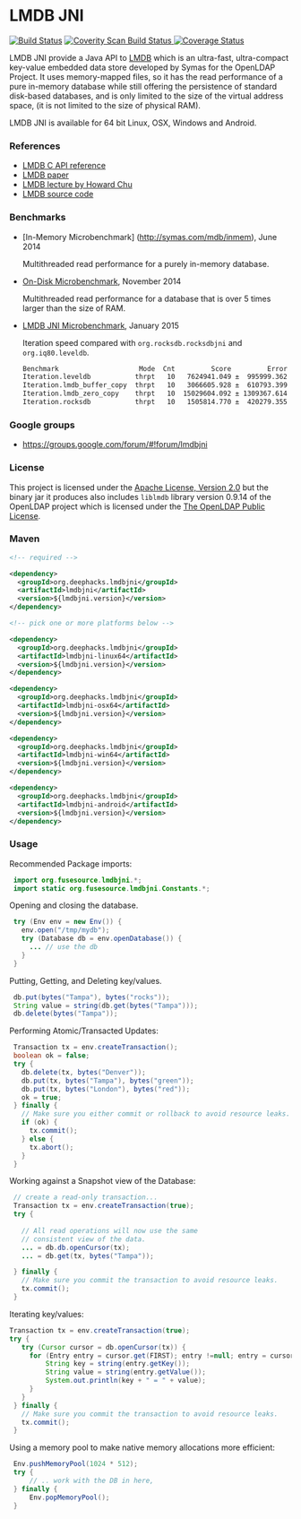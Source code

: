 # LMDB JNI

[![Build Status](https://travis-ci.org/deephacks/lmdbjni.png?branch=master)](https://travis-ci.org/deephacks/lmdbjni)
<a href="https://scan.coverity.com/projects/4017">
  <img alt="Coverity Scan Build Status"
       src="https://scan.coverity.com/projects/4017/badge.svg"/>
</a>
[![Coverage Status](https://coveralls.io/repos/deephacks/lmdbjni/badge.png?branch=master)](https://coveralls.io/r/deephacks/lmdbjni?branch=master)

LMDB JNI provide a Java API to [LMDB](http://symas.com/mdb/) which is an ultra-fast, ultra-compact key-value embedded data store developed by Symas for the OpenLDAP Project. It uses memory-mapped files, so it has the read performance of a pure in-memory database while still offering the persistence of standard disk-based databases, and is only limited to the size of the virtual address space, (it is not limited to the size of physical RAM).

LMDB JNI is available for 64 bit Linux, OSX, Windows and Android.

### References

 * [LMDB C API reference](http://symas.com/mdb/doc/group__internal.html)
 * [LMDB paper](http://symas.com/mdb/20120829-LinuxCon-MDB-txt.pdf)
 * [LMDB lecture by Howard Chu](https://www.parleys.com/play/517f58f9e4b0c6dcd95464ae/)
 * [LMDB source code](https://gitorious.org/mdb/mdb/source/libraries/liblmdb)

### Benchmarks

* [In-Memory Microbenchmark] (http://symas.com/mdb/inmem), June 2014

   Multithreaded read performance for a purely in-memory database.

* [On-Disk Microbenchmark](http://symas.com/mdb/ondisk), November 2014

   Multithreaded read performance for a database that is over 5 times larger than the size of RAM.

* [LMDB JNI Microbenchmark](http://pastebin.com/gPFVcakL), January 2015
   
  Iteration speed compared with <code>org.rocksdb.rocksdbjni</code> and <code>org.iq80.leveldb</code>.
   ```bash
   Benchmark                    Mode  Cnt         Score         Error  Units
   Iteration.leveldb           thrpt   10   7624941.049 ±  995999.362  ops/s
   Iteration.lmdb_buffer_copy  thrpt   10   3066605.928 ±  610793.399  ops/s
   Iteration.lmdb_zero_copy    thrpt   10  15029604.092 ± 1309367.614  ops/s
   Iteration.rocksdb           thrpt   10   1505814.770 ±  420279.355  ops/s
   ```
   

### Google groups

* https://groups.google.com/forum/#!forum/lmdbjni

### License

This project is licensed under the [Apache License, Version 2.0](http://www.apache.org/licenses/LICENSE-2.0.html) but the binary jar it produces also includes `liblmdb` library version 0.9.14 of the OpenLDAP project which is licensed under the [The OpenLDAP Public License](http://www.openldap.org/software/release/license.html).

### Maven

```xml
<!-- required -->

<dependency>
  <groupId>org.deephacks.lmdbjni</groupId>
  <artifactId>lmdbjni</artifactId>
  <version>${lmdbjni.version}</version>
</dependency>

<!-- pick one or more platforms below -->

<dependency>
  <groupId>org.deephacks.lmdbjni</groupId>
  <artifactId>lmdbjni-linux64</artifactId>
  <version>${lmdbjni.version}</version>
</dependency>

<dependency>
  <groupId>org.deephacks.lmdbjni</groupId>
  <artifactId>lmdbjni-osx64</artifactId>
  <version>${lmdbjni.version}</version>
</dependency>

<dependency>
  <groupId>org.deephacks.lmdbjni</groupId>
  <artifactId>lmdbjni-win64</artifactId>
  <version>${lmdbjni.version}</version>
</dependency>

<dependency>
  <groupId>org.deephacks.lmdbjni</groupId>
  <artifactId>lmdbjni-android</artifactId>
  <version>${lmdbjni.version}</version>
</dependency>

```

### Usage

Recommended Package imports:
```java
 import org.fusesource.lmdbjni.*;
 import static org.fusesource.lmdbjni.Constants.*;
```

Opening and closing the database.
```java
 try (Env env = new Env()) {
   env.open("/tmp/mydb");
   try (Database db = env.openDatabase()) {
     ... // use the db
   }
 }
```

Putting, Getting, and Deleting key/values.
```java
 db.put(bytes("Tampa"), bytes("rocks"));
 String value = string(db.get(bytes("Tampa")));
 db.delete(bytes("Tampa"));
```

Performing Atomic/Transacted Updates:
```java
 Transaction tx = env.createTransaction();
 boolean ok = false;
 try {
   db.delete(tx, bytes("Denver"));
   db.put(tx, bytes("Tampa"), bytes("green"));
   db.put(tx, bytes("London"), bytes("red"));
   ok = true;
 } finally {
   // Make sure you either commit or rollback to avoid resource leaks.
   if (ok) {
     tx.commit();
   } else {
     tx.abort();
   }
 }
```

Working against a Snapshot view of the Database:

```java
 // create a read-only transaction...
 Transaction tx = env.createTransaction(true);
 try {
   
   // All read operations will now use the same 
   // consistent view of the data.
   ... = db.db.openCursor(tx);
   ... = db.get(tx, bytes("Tampa"));

 } finally {
   // Make sure you commit the transaction to avoid resource leaks.
   tx.commit();
 }
```

Iterating key/values:

```java
Transaction tx = env.createTransaction(true);
try {
   try (Cursor cursor = db.openCursor(tx)) {
     for (Entry entry = cursor.get(FIRST); entry !=null; entry = cursor.get(NEXT)) {
         String key = string(entry.getKey());
         String value = string(entry.getValue());
         System.out.println(key + " = " + value);
     }
   }
 } finally {
   // Make sure you commit the transaction to avoid resource leaks.
   tx.commit();
 }
```

Using a memory pool to make native memory allocations more efficient:

```java
 Env.pushMemoryPool(1024 * 512);
 try {
     // .. work with the DB in here, 
 } finally {
     Env.popMemoryPool();
 }
```
